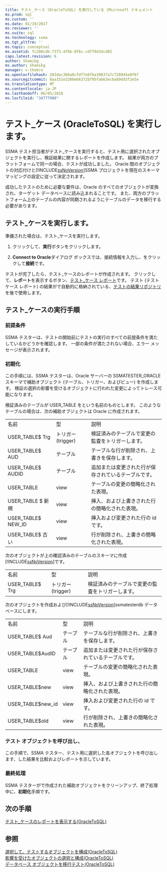 ```yaml
---
title: テスト_ケース (OracleToSQL) を実行している |Microsoft ドキュメント
ms.prod: sql
ms.custom: ''
ms.date: 01/19/2017
ms.reviewer: ''
ms.suite: sql
ms.technology: ssma
ms.tgt_pltfrm: ''
ms.topic: conceptual
ms.assetid: fc208cdb-7373-4f6b-8f6c-cdff9d3dcd02
caps.latest.revision: 6
author: Shamikg
ms.author: Shamikg
manager: v-thobro
ms.openlocfilehash: 283dac366a8cfdf7e6fba39037a7c728945e0f67
ms.sourcegitcommit: 8aa151e3280eb6372bf95fab63ecbab9dd3f2e5e
ms.translationtype: MT
ms.contentlocale: ja-JP
ms.lasthandoff: 06/05/2018
ms.locfileid: "34777908"
---
```

# <a name="running-test-cases-oracletosql"></a>テスト_ケース (OracleToSQL) を実行します。
SSMA テスト担当者がテスト_ケースを実行すると、テスト用に選択されたオブジェクトを実行し、検証結果に関するレポートを作成します。 結果が両方のプラットフォームで同一の場合、テストが成功しました。 Oracle 間のオブジェクトの対応付けと[!INCLUDE[ssNoVersion](../../includes/ssnoversion_md.md)]SSMA プロジェクトを現在のスキーマ マッピングの設定に従って決定されます。  
  
成功したテストのために必要な要件は、Oracle のすべてのオブジェクトが変換され、ターゲット データベースに読み込まれることです。 また、両方のプラットフォーム上のテーブルの内容が同期されるようにテーブルのデータを移行する必要があります。  
  
## <a name="run-test-case"></a>テスト_ケースを実行します。  
準備された場合は、テスト_ケースを実行します。  
  
1.  クリックして、**実行**ボタンをクリックします。  
  
2.  **Connect to Oracle**ダイアログ ボックスでは、接続情報を入力し、をクリックして**接続**です。  
  
テストが完了したら、テスト_ケースのレポートが作成されます。 クリックして、**レポート**を表示するボタン、[テスト_ケース レポート](http://msdn.microsoft.com/en-us/8da14323-9dd6-4019-bf79-3e8b972a9bc0)です。 テスト (テスト ケース レポート) の結果がで自動的に格納されている、[テストの結果リポジトリ](http://msdn.microsoft.com/en-us/f941cce4-d3e3-4aeb-a88a-4f101a97a9f4)を後で使用します。  
  
## <a name="test-case-execution-steps"></a>テスト_ケースの実行手順  
  
### <a name="prerequisites"></a>前提条件  
SSMA テスターは、テストの開始前にテストの実行のすべての前提条件を満たしているかどうかを確認します。 一部の条件が満たされない場合、エラー メッセージが表示されます。  
  
### <a name="initialization"></a>初期化  
この手順には、SSMA テスターは、Oracle サーバーの SSMATESTER_ORACLE スキーマで補助オブジェクト (テーブル、トリガー、およびビュー) を作成します。 検証の選択の影響を受けるオブジェクトに行われた変更によってトレース可能になります。  
  
検証済みのテーブルが USER_TABLE をという名前のものとします。 このようなテーブルの場合は、次の補助オブジェクトは Oracle に作成されます。  
  
||||  
|-|-|-|  
|名前|型|説明|  
|USER_TABLE$ Trg|トリガー (trigger)|検証済みのテーブルで変更の監査をトリガーします。|  
|USER_TABLE$ AUD|テーブル|テーブルな行が削除され、上書きを保存します。|  
|USER_TABLE$ AUDID|テーブル|追加または変更された行が保存されているテーブルです。|  
|USER_TABLE|view|テーブルの変更の簡略化された表現。|  
|USER_TABLE $ 新規|view|挿入、および上書きされた行の簡略化された表現。|  
|USER_TABLE$ NEW_ID|view|挿入および変更された行の id です。|  
|USER_TABLE$ 古い|view|行が削除され、上書きの簡略化された表現。|  
  
次のオブジェクトが上の確認済みのテーブルのスキーマに作成[!INCLUDE[ssNoVersion](../../includes/ssnoversion_md.md)]です。  
  
||||  
|-|-|-|  
|名前|型|説明|  
|USER_TABLE$ Trg|トリガー (trigger)|検証済みのテーブルで変更の監査をトリガーします。|  
  
次のオブジェクトを作成および[!INCLUDE[ssNoVersion](../../includes/ssnoversion_md.md)]ssmatesterdb データベースにします。  
  
||||  
|-|-|-|  
|名前|型|説明|  
|USER_TABLE$ Aud|テーブル|テーブルな行が削除され、上書きを保存します。|  
|USER_TABLE$AudID|テーブル|追加または変更された行が保存されているテーブルです。|  
|USER_TABLE|view|テーブルの変更の簡略化された表現。|  
|USER_TABLE$new|view|挿入、および上書きされた行の簡略化された表現。|  
|USER_TABLE$new_id|view|挿入および変更された行の id です。|  
|USER_TABLE$old|view|行が削除され、上書きの簡略化された表現。|  
  
### <a name="test-object-calls"></a>テスト オブジェクトを呼び出し、  
この手順で、SSMA テスター、テスト用に選択した各オブジェクトを呼び出します、した結果を比較およびレポートを示しています。  
  
### <a name="finalization"></a>最終処理  
SSMA テスターがで作成された補助オブジェクトをクリーンアップ、終了処理中に、**初期化**手順です。  
  
## <a name="next-step"></a>次の手順  
[テスト_ケースのレポートを表示する&#40;OracleToSQL&#41;](../../ssma/oracle/viewing-test-case-reports-oracletosql.md)  
  
## <a name="see-also"></a>参照  
[選択して、テストするオブジェクトを構成&#40;OracleToSQL&#41;](../../ssma/oracle/selecting-and-configuring-objects-to-test-oracletosql.md)  
[影響を受けたオブジェクトの選択と構成&#40;OracleToSQL&#41;](../../ssma/oracle/selecting-and-configuring-affected-objects-oracletosql.md)  
[データベース オブジェクトを移行テスト&#40;OracleToSQL&#41;](../../ssma/oracle/testing-migrated-database-objects-oracletosql.md)  
  

